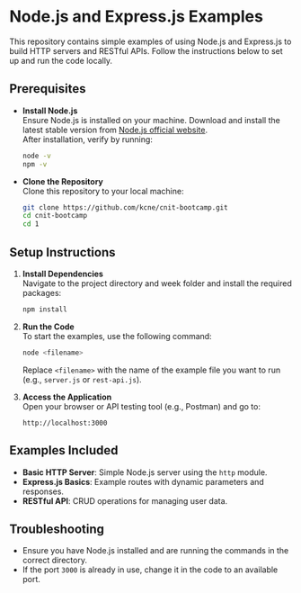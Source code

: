 # Node.js and Express.js Examples

This repository contains simple examples of using Node.js and Express.js to build HTTP servers and RESTful APIs. Follow the instructions below to set up and run the code locally.

## Prerequisites

- **Install Node.js**  
   Ensure Node.js is installed on your machine. Download and install the latest stable version from [Node.js official website](https://nodejs.org/).  
   After installation, verify by running:
   ```bash
   node -v
   npm -v
   ```

- **Clone the Repository**  
Clone this repository to your local machine:
  ```bash
  git clone https://github.com/kcne/cnit-bootcamp.git
  cd cnit-bootcamp
  cd 1
  ```


## Setup Instructions

1. **Install Dependencies**  
   Navigate to the project directory and week folder and install the required packages:
   ```bash
   npm install
   ```

2. **Run the Code**  
   To start the examples, use the following command:
   ```bash
   node <filename>
   ```
   Replace `<filename>` with the name of the example file you want to run (e.g., `server.js` or `rest-api.js`).

3. **Access the Application**  
   Open your browser or API testing tool (e.g., Postman) and go to:
   ```
   http://localhost:3000
   ```


## Examples Included

- **Basic HTTP Server**: Simple Node.js server using the `http` module.
- **Express.js Basics**: Example routes with dynamic parameters and responses.
- **RESTful API**: CRUD operations for managing user data.


## Troubleshooting

- Ensure you have Node.js installed and are running the commands in the correct directory.
- If the port `3000` is already in use, change it in the code to an available port.

